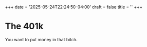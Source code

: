 +++
date = '2025-05-24T22:24:50-04:00'
draft = false
title = ''
+++
# The 401k

You want to put money in that bitch.